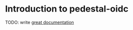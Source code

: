 # Introduction to pedestal-oidc

TODO: write [great documentation](http://jacobian.org/writing/what-to-write/)
